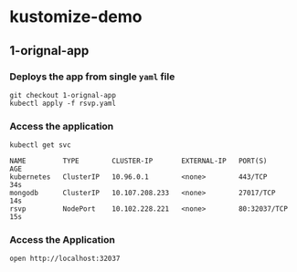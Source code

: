 # kustomize-demo
## 1-orignal-app

### Deploys the app from single `yaml` file

```
git checkout 1-orignal-app
kubectl apply -f rsvp.yaml
```

### Access the application

```
kubectl get svc
```
```
NAME         TYPE        CLUSTER-IP       EXTERNAL-IP   PORT(S)        AGE
kubernetes   ClusterIP   10.96.0.1        <none>        443/TCP        34s
mongodb      ClusterIP   10.107.208.233   <none>        27017/TCP      14s
rsvp         NodePort    10.102.228.221   <none>        80:32037/TCP   15s
```

### Access the Application
```
open http://localhost:32037
```

